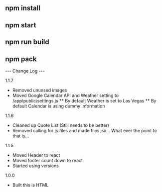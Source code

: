 ## npm install
## npm start
## npm run build 
## npm pack



--- Change Log ---

1.1.7
* Removed ununsed images 
* Moved Google Calendar API and Weather setting to /app\public\settings.js
** By default Weather is set to Las Vegas
** By default Calendar is using dummy information 

1.1.6
* Cleaned up Quote List (Still needs to be better)
* Removed calling for js files and made files jsx... What ever the point to that is...

1.1.5
* Moved Header to react 
* Moved footer count down to react 
* Started using versions 


1.0.0
* Built this is HTML 